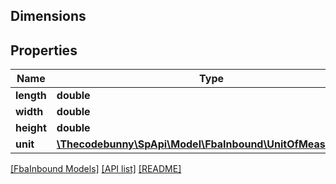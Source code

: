 ## Dimensions

## Properties

Name | Type | Description | Notes
------------ | ------------- | ------------- | -------------
**length** | **double** |  |
**width** | **double** |  |
**height** | **double** |  |
**unit** | [**\Thecodebunny\SpApi\Model\FbaInbound\UnitOfMeasurement**](UnitOfMeasurement.md) |  |

[[FbaInbound Models]](../) [[API list]](../../Api) [[README]](../../../README.md)
